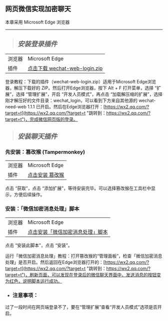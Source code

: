 ## 网页微信实现加密聊天
本章采用 Microsoft Edge 浏览器
***

> ## *安装登录插件*

|       |            |
|------------|---------------------|
| 浏览器     | Microsoft Edge         |
| 插件   | [点击下载 wechat-web-login.zip](https://fuck-qq.net/wechat/wechat-web-login.zip "下载：https://fuck-qq.net/wechat/wechat-web-login.zip")       |


登录教程：下载的插件（wechat-web-login.zip）适用于Microsoft Edge浏览器，解压下载好的 ZIP。然后打开Edge浏览器，按下 Alt + F 打开菜单，选择 “扩展”，选择 “管理扩展”，开启 “开发人员模式”，再点击 “加载解压缩的扩展”，选择刚才解压好的文件目录：wechat_login，可以看到下方来自其他源的 wechat-need-web 1.1.1 已开启。然后在Edge浏览器打开：[https://wx2.qq.com/?target=t](https://wx2.qq.com/?target=t "跳转到：https://wx2.qq.com/?target=t")，完成微信网页版的登录。


> ## *安装聊天插件*

### 先安装：篡改猴 (Tampermonkey)

|    |       | 
|--------------|------------------------|
| 浏览器          | Microsoft Edge              | 
| 插件          | [点击安装 篡改猴](https://microsoftedge.microsoft.com/addons/detail/%E7%AF%A1%E6%94%B9%E7%8C%B4/iikmkjmpaadaobahmlepeloendndfphd "跳转到：https://microsoftedge.microsoft.com/addons/detail/%E7%AF%A1%E6%94%B9%E7%8C%B4/iikmkjmpaadaobahmlepeloendndfphd")            | 

点击 “获取”，点击 “添加扩展”，等待安装完毕。可以选择篡改猴在工具栏中显示，方便后续操作。

### 安装：「微信加密消息处理」脚本

|    |       | 
|--------------|------------------------|
| 浏览器          | Microsoft Edge              | 
| 插件          | [点击安装「微信加密消息处理」脚本](https://greasyfork.org/zh-CN/scripts/512321-%E5%BE%AE%E4%BF%A1%E5%8A%A0%E5%AF%86%E6%B6%88%E6%81%AF%E5%A4%84%E7%90%86/code "跳转到：https://greasyfork.org/zh-CN/scripts/512321-%E5%BE%AE%E4%BF%A1%E5%8A%A0%E5%AF%86%E6%B6%88%E6%81%AF%E5%A4%84%E7%90%86/code")            | 

点击 “安装此脚本”，点击 “安装”。

运行「微信加密消息处理」教程：打开篡改猴的“管理面板”，检查「微信加密消息处理」是否开启。然后返回在Edge浏览器打开的：[https://wx2.qq.com/?target=t](https://wx2.qq.com/?target=t "跳转到：https://wx2.qq.com/?target=t")，刷新页面，可以发现在登录后的微信聊天界面中，发送消息的按钮变为红色，说明脚本运行成功。

- ### 注意事项：
过了一段时间在网页端登录不了，要在“管理扩展”查看“开发人员模式”选项是否开启。
